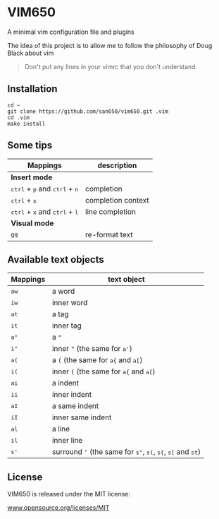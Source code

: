 # VIM650

A minimal vim configuration file and plugins

The idea of this project is to allow me to follow the philosophy of Doug Black about vim

> Don't put any lines in your vimrc that you don't understand.

## Installation

```
cd ~
git clone https://github.com/san650/vim650.git .vim
cd .vim
make install
```

## Some tips

| Mappings                                                           | description        |
| ------------------------------------------------------------------ | ------------------ |
| __Insert mode__                                                    |                    |
| <kbd>ctrl</kbd> + <kbd>p</kbd> and <kbd>ctrl</kbd> + <kbd>n</kbd>  | completion         |
| <kbd>ctrl</kbd> + <kbd>x</kbd>                                     | completion context |
| <kbd>ctrl</kbd> + <kbd>x</kbd> and <kbd>ctrl</kbd> + <kbd>l</kbd>  | line completion    |
| __Visual mode__                                                    |                    |
| <kbd>gq</kbd>                                                      | re-format text     |

## Available text objects

| Mappings       | text object       |
| -------------- | ----------------- |
| <kbd>aw</kbd>  | a word            |
| <kbd>iw</kbd>  | inner word        |
| <kbd>at</kbd>  | a tag             |
| <kbd>it</kbd>  | inner tag         |
| <kbd>a"</kbd>  | a `"`             |
| <kbd>i"</kbd>  | inner `"` (the same for <kbd>a'</kbd>)                   |
| <kbd>a(</kbd>  | a `(` (the same for <kbd>a{</kbd> and <kbd>a[</kbd>)     |
| <kbd>i(</kbd>  | inner `(` (the same for <kbd>a{</kbd> and <kbd>a[</kbd>) |
| <kbd>ai</kbd>  | a indent          |
| <kbd>ii</kbd>  | inner indent      |
| <kbd>aI</kbd>  | a same indent     |
| <kbd>iI</kbd>  | inner same indent |
| <kbd>al</kbd>  | a line            |
| <kbd>il</kbd>  | inner line        |
| <kbd>s'</kbd>  | surround `'` (the same for <kbd>s"</kbd>, <kbd>s(</kbd>, <kbd>s{</kbd>, <kbd>s[</kbd> and <kbd>st</kbd>) |

## License

VIM650 is released under the MIT license:

www.opensource.org/licenses/MIT
